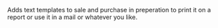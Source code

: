 Adds text templates to sale and purchase in preperation to print it on a report or use it in a mail or whatever you like.
